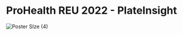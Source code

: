 # ProHealth REU 2022 - PlateInsight
![Poster SIze (4)](https://user-images.githubusercontent.com/30844989/181936264-f66894e4-d943-4ec3-9a9e-9c6a623fb1e5.png)
